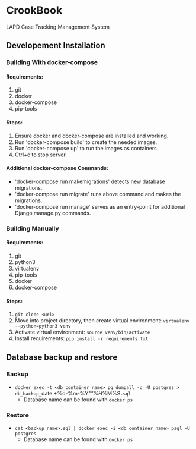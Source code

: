 # CrookBook
LAPD Case Tracking Management System

## Developement Installation

### Building With docker-compose
#### Requirements:
1. git
2. docker
3. docker-compose
4. pip-tools

#### Steps:
1. Ensure docker and docker-compose are installed and working.
2. Run 'docker-compose build' to create the needed images.
3. Run 'docker-compose up' to run the images as containers.
4. Ctrl+c to stop server.

#### Additional docker-compose Commands:
- 'docker-compose run makemigrations' detects new database migrations.
- 'docker-compose run migrate' runs above command and makes the migrations.
- 'docker-compose run manage' serves as an entry-point for additional Django manage.py commands.

### Building Manually
#### Requirements:
1. git
2. python3
3. virtualenv
4. pip-tools
5. docker
6. docker-compose

#### Steps:
1. `git clone <url>`
2. Move into project directory, then create virtual environment: `virtualenv --python=python3 venv`
3. Activate virtual environment: `source venv/bin/activate`
4. Install requirements: `pip install -r requirements.txt`

## Database backup and restore

### Backup
  - `docker exec -t <db_container_name> pg_dumpall -c -U postgres > db_backup_`date +%d-%m-%Y"_"%H_%M%S`.sql`
    - Database name can be found with `docker ps`

### Restore
  - `cat <backup_name>.sql | docker exec -i <db_container_name> psql -U postgres`
    - Database name can be found with `docker ps`
